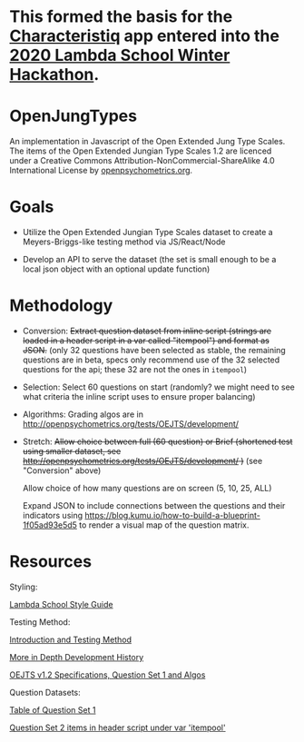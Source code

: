 # This formed the basis for the [Characteristiq](https://characteristiq.now.sh/) app entered into the [2020 Lambda School Winter Hackathon](https://youtu.be/MbWPI9SYvks).




# OpenJungTypes
An implementation in Javascript of the Open Extended Jung Type Scales. The items of the Open Extended Jungian Type Scales 1.2 are licenced under a Creative Commons Attribution-NonCommercial-ShareAlike 4.0 International License by [openpsychometrics.org](http://www.openpsychometrics.org).


# Goals
- Utilize the Open Extended Jungian Type Scales dataset to create a Meyers-Briggs-like testing method via JS/React/Node

- Develop an API to serve the dataset (the set is small enough to be a local json object with an optional update function)

# Methodology

- Conversion: ~~Extract question dataset from inline script (strings are loaded in a header script in a var called "itempool") and format as JSON.~~ (only 32 questions have been selected as stable, the remaining questions are in beta, specs only recommend use of the 32 selected questions for the api; these 32 are not the ones in `itempool`)
    
- Selection:  Select 60 questions on start (randomly?  we might need to see what criteria the inline script uses to ensure proper balancing)
    
- Algorithms:  Grading algos are in http://openpsychometrics.org/tests/OEJTS/development/
    
- Stretch:  ~~Allow choice between full (60 question) or Brief (shortened test using smaller dataset, see                   http://openpsychometrics.org/tests/OEJTS/development/ )~~ (see "Conversion" above)
    
   Allow choice of how many questions are on screen (5, 10, 25, ALL)
    
   Expand JSON to include connections between the questions and their indicators using https://blog.kumu.io/how-to-build-a-blueprint-1f05ad93e5d5 to render a visual map of the question matrix.
    
    


# Resources

Styling:

[Lambda School Style Guide](https://go.lambdaschool.com/brand/styleguide)

Testing Method:

[Introduction and Testing Method](https://openpsychometrics.org/tests/OEJTS/)

[More in Depth Development History](http://openpsychometrics.org/tests/OEJTS/development/)

[OEJTS v1.2 Specifications, Question Set 1 and Algos](https://openpsychometrics.org/tests/OEJTS/development/OEJTS1.2.pdf)

Question Datasets:

[Table of Question Set 1](https://openpsychometrics.org/tests/OEJTS/1.php)

[Question Set 2 items in header script under var 'itempool'](https://openpsychometrics.org/tests/OEJTS/2.php)



